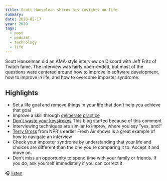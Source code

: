 ```yaml
---
title: Scott Hanselman shares his insights on life
summary: 
date: 2020-02-17
year: 2020
tags:
  - post
  - podcast
  - technology
  - life
---
```

Scott Hanselman did an AMA-style interview on Discord with Jeff Fritz of Twitch fame. The interview was fairly open-ended, but most of the questions were centered around how to improve in software development, how to improve in life, and how to overcome imposter syndrome.

## Highlights
- Set a life goal and remove things in your life that don't help you achieve that goal
- Improve a skill through [deliberate practice](https://jamesclear.com/deliberate-practice-theory)
- [Don't waste your keystrokes](https://www.hanselman.com/blog/DoTheyDeserveTheGiftOfYourKeystrokes.aspx) This blog started because of this comment
- Interviewing techniques are similar to improv, where you say "yes, and!"
- [Terry Gross](https://www.npr.org/programs/fresh-air/) from NPR's earlier Fresh Air shows is a great example of how to navigate an interview
- Check your imposter syndrome by understanding that your life and choices are different than the one you're comparing it to. Accept it and move on.
- Don't miss an opportunity to spend time with your family or friends. If you do, ask yourself immediately if you can correct it.

🎧 [listen](https://hanselminutes.com/719/myself-its-not-weird-at-all)
